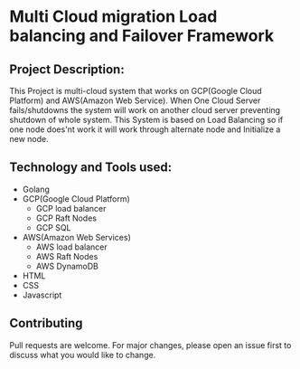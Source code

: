 # Multi Cloud migration Load balancing and Failover Framework

## Project Description:
 This Project is multi-cloud system that works on GCP(Google Cloud Platform) and AWS(Amazon Web Service). When One Cloud Server fails/shutdowns the system will work on another cloud server preventing shutdown of whole system. This System is based on Load Balancing so if one node does'nt work it will work through alternate node  and Initialize a new node.

## Technology and Tools used:
- Golang
- GCP(Google Cloud Platform)
  - GCP load balancer
  - GCP Raft Nodes
  - GCP SQL
- AWS(Amazon Web Services)
  - AWS load balancer
  - AWS Raft Nodes
  - AWS DynamoDB
- HTML
- CSS
- Javascript


## Contributing
Pull requests are welcome. For major changes, please open an issue first to discuss what you would like to change.

